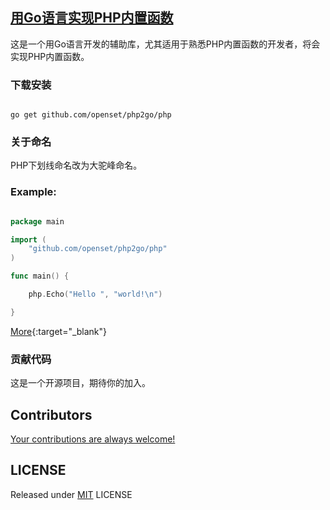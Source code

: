 ## [用Go语言实现PHP内置函数](https://openset.github.io/php2go/)

这是一个用Go语言开发的辅助库，尤其适用于熟悉PHP内置函数的开发者，将会实现PHP内置函数。

### 下载安装

```shell

go get github.com/openset/php2go/php
```

### 关于命名

PHP下划线命名改为大驼峰命名。

### Example:

```go

package main

import (
	"github.com/openset/php2go/php"
)

func main() {

	php.Echo("Hello ", "world!\n")

}
```

[More](https://github.com/openset/php2go/blob/master/main.go){:target="_blank"}

### 贡献代码

这是一个开源项目，期待你的加入。

## Contributors

[Your contributions are always welcome!](https://github.com/openset/php2go/graphs/contributors)

## LICENSE

Released under [MIT](https://github.com/openset/php2go/blob/master/LICENSE) LICENSE
